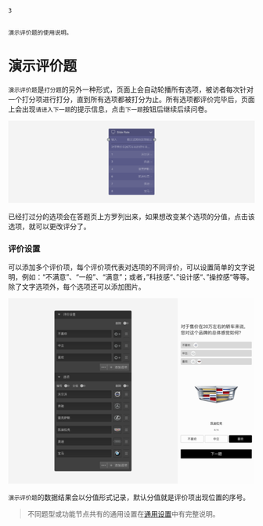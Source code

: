 ```index
3
```
```tag

```
```summary
演示评价题的使用说明。
```
# 演示评价题

`演示评价题`是`打分题`的另外一种形式，页面上会自动轮播所有选项，被访者每次针对一个打分项进行打分，直到所有选项都被打分为止。所有选项都评价完毕后，页面上会出现`请进入下一题`的提示信息，点击`下一题`按钮后继续后续问卷。

<img src='../assets/questionnaireNodes/03slide-rate/node.png'>

已经打过分的选项会在答题页上方罗列出来，如果想改变某个选项的分值，点击该选项，就可以更改评分了。

### 评价设置

可以添加多个评价项，每个评价项代表对选项的不同评价，可以设置简单的文字说明，例如：“不满意”、“一般”、“满意”；或者，”科技感“、”设计感“、”操控感“等等。除了文字选项外，每个选项还可以添加图片。

<img src='../assets/questionnaireNodes/03slide-rate/section.png'>

`演示评价题`的数据结果会以分值形式记录，默认分值就是评价项出现位置的序号。

> 不同题型或功能节点共有的通用设置在[通用设置](../../11nodeSettings/concept.md)中有完整说明。